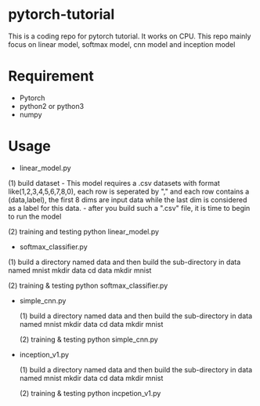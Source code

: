 # pytorch-tutorial
This is a coding repo for pytorch tutorial. It works on CPU.
This repo mainly focus on linear model, softmax model, cnn model and inception model

# Requirement
  - Pytorch
  - python2 or python3
  - numpy
  
# Usage
  - linear_model.py
  
  (1) build dataset
    - This model requires a .csv datasets with format like(1,2,3,4,5,6,7,8,0), each row is seperated by "," and each row contains a (data,label), the first 8 dims are input data while the last dim is considered as a label for this data.
    - after you build such a ".csv" file, it is time to begin to run the model
    
  (2) training and testing
    python linear_model.py

  - softmax_classifier.py
  
  (1) build a directory named data and then build the sub-directory in data named mnist
      mkdir data
      cd data
      mkdir mnist
      
  (2) training & testing
      python softmax_classifier.py

- simple_cnn.py
  
  (1) build a directory named data and then build the sub-directory in data named mnist
      mkdir data
      cd data
      mkdir mnist
      
  (2) training & testing
      python simple_cnn.py

- inception_v1.py
  
  (1) build a directory named data and then build the sub-directory in data named mnist
      mkdir data
      cd data
      mkdir mnist
      
  (2) training & testing
      python incpetion_v1.py
